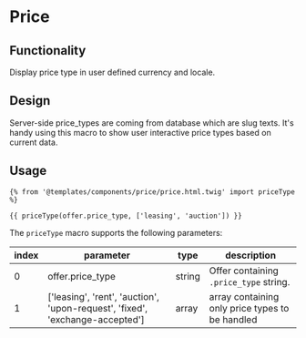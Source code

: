 # Price

## Functionality

Display price type in user defined currency and locale.

## Design

Server-side price_types are coming from database which are slug texts.
It's handy using this macro to show user interactive price types based on current data.

## Usage

```twig
{% from '@templates/components/price/price.html.twig' import priceType %}

{{ priceType(offer.price_type, ['leasing', 'auction']) }}

```

The `priceType` macro supports the following parameters:

index | parameter | type | description
--- | --- | --- | ---
0 | offer.price_type | string | Offer containing `.price_type` string.
1 | ['leasing', 'rent', 'auction', 'upon-request', 'fixed', 'exchange-accepted'] | array | array containing only price types to be handled
